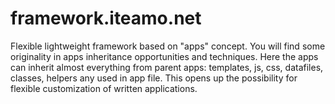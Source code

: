 # framework.iteamo.net
Flexible lightweight framework based on "apps" concept. You will find some originality in apps inheritance opportunities and techniques. Here the apps can inherit almost everything from parent apps:  templates, js, css, datafiles, classes, helpers any used in app file. This opens up the possibility for flexible customization of written applications.
